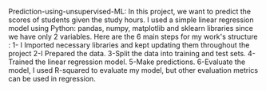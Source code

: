 Prediction-using-unsupervised-ML:
In this project, we want to predict the scores of students given the study hours. I used a simple linear regression model using Python: pandas, numpy, matplotlib and sklearn libraries since we have only 2 variables. Here are the 6 main steps for my work's structure : 1- I Imported necessary libraries and kept updating them throughout the project 2-I Prepared the data. 3-Split the data into training and test sets. 4-Trained the linear regression model. 5-Make predictions. 6-Evaluate the model, I used R-squared to evaluate my model, but other evaluation metrics can be used in regression.
